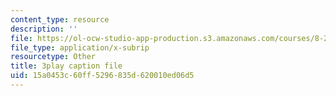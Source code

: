 ```yaml
---
content_type: resource
description: ''
file: https://ol-ocw-studio-app-production.s3.amazonaws.com/courses/8-286-the-early-universe-fall-2013/15a0453c60ff5296835d620010ed06d5_PsfyE1-s9Rs.vtt
file_type: application/x-subrip
resourcetype: Other
title: 3play caption file
uid: 15a0453c-60ff-5296-835d-620010ed06d5
---
```

